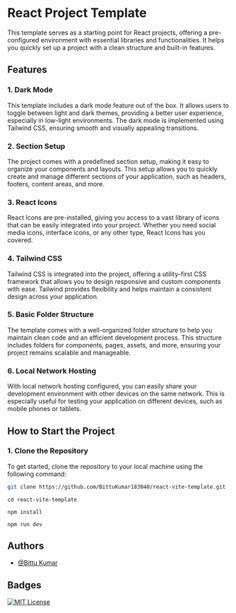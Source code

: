 # React Project Template

This template serves as a starting point for React projects, offering a pre-configured environment with essential libraries and functionalities. It helps you quickly set up a project with a clean structure and built-in features.

## Features

### 1. Dark Mode
This template includes a dark mode feature out of the box. It allows users to toggle between light and dark themes, providing a better user experience, especially in low-light environments. The dark mode is implemented using Tailwind CSS, ensuring smooth and visually appealing transitions.

### 2. Section Setup
The project comes with a predefined section setup, making it easy to organize your components and layouts. This setup allows you to quickly create and manage different sections of your application, such as headers, footers, content areas, and more.

### 3. React Icons
React Icons are pre-installed, giving you access to a vast library of icons that can be easily integrated into your project. Whether you need social media icons, interface icons, or any other type, React Icons has you covered.

### 4. Tailwind CSS
Tailwind CSS is integrated into the project, offering a utility-first CSS framework that allows you to design responsive and custom components with ease. Tailwind provides flexibility and helps maintain a consistent design across your application.

### 5. Basic Folder Structure
The template comes with a well-organized folder structure to help you maintain clean code and an efficient development process. This structure includes folders for components, pages, assets, and more, ensuring your project remains scalable and manageable.


### 6. Local Network Hosting
With local network hosting configured, you can easily share your development environment with other devices on the same network. This is especially useful for testing your application on different devices, such as mobile phones or tablets.

## How to Start the Project

### 1. Clone the Repository
To get started, clone the repository to your local machine using the following command:

```bash
git clone https://github.com/BittuKumar183040/react-vite-template.git
```
```
cd react-vite-template
```
```
npm install
```
```
npm run dev
```

## Authors

- [@Bittu Kumar](https://github.com/BittuKumar183040)


## Badges

[![MIT License](https://img.shields.io/badge/License-MIT-green.svg)](https://choosealicense.com/licenses/mit/)

